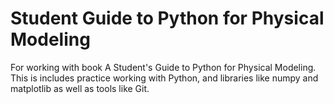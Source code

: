 # Student Guide to Python for Physical Modeling
For working with book A Student's Guide to Python for Physical Modeling. This is includes practice working with Python, and libraries like numpy and matplotlib as well as tools like Git. 
